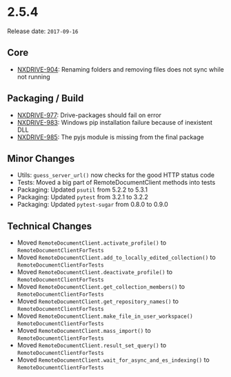 # 2.5.4

Release date: `2017-09-16`

## Core

- [NXDRIVE-904](https://hyland.atlassian.net/browse/NXDRIVE-904): Renaming folders and removing files does not sync while not running

## Packaging / Build

- [NXDRIVE-977](https://hyland.atlassian.net/browse/NXDRIVE-977): Drive-packages should fail on error
- [NXDRIVE-983](https://hyland.atlassian.net/browse/NXDRIVE-983): Windows pip installation failure because of inexistent DLL
- [NXDRIVE-985](https://hyland.atlassian.net/browse/NXDRIVE-985): The pyjs module is missing from the final package

## Minor Changes

- Utils: `guess_server_url()` now checks for the good HTTP status code
- Tests: Moved a big part of RemoteDocumentClient methods into tests
- Packaging: Updated `psutil` from 5.2.2 to 5.3.1
- Packaging: Updated `pytest` from 3.2.1 to 3.2.2
- Packaging: Updated `pytest-sugar` from 0.8.0 to 0.9.0

## Technical Changes

- Moved `RemoteDocumentClient.activate_profile()` to `RemoteDocumentClientForTests`
- Moved `RemoteDocumentClient.add_to_locally_edited_collection()` to `RemoteDocumentClientForTests`
- Moved `RemoteDocumentClient.deactivate_profile()` to `RemoteDocumentClientForTests`
- Moved `RemoteDocumentClient.get_collection_members()` to `RemoteDocumentClientForTests`
- Moved `RemoteDocumentClient.get_repository_names()` to `RemoteDocumentClientForTests`
- Moved `RemoteDocumentClient.make_file_in_user_workspace()` `RemoteDocumentClientForTests`
- Moved `RemoteDocumentClient.mass_import()` to `RemoteDocumentClientForTests`
- Moved `RemoteDocumentClient.result_set_query()` to `RemoteDocumentClientForTests`
- Moved `RemoteDocumentClient.wait_for_async_and_es_indexing()` to `RemoteDocumentClientForTests`
